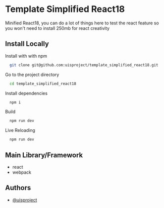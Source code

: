# Template Simplified React18

Minified React18, you can do a lot of things here to test the react feature so you won't need to install 250mb for react creativity

## Install Locally

Install with with npm

```bash
  git clone git@github.com:uisproject/template_simplified_react18.git
```

Go to the project directory

```bash
  cd template_simplified_react18
```

Install dependencies

```bash
  npm i
```

Build

```bash
  npm run dev
```

Live Reloading

```bash
  npm run dev
```

## Main Library/Framework

- react
- webpack

## Authors

- [@uisproject](https://github.com/uisproject)
